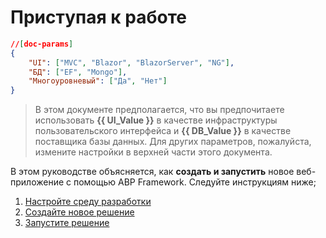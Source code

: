 # Приступая к работе

````json
//[doc-params]
{
    "UI": ["MVC", "Blazor", "BlazorServer", "NG"],
    "БД": ["EF", "Mongo"],
    "Многоуровневый": ["Да", "Нет"]
}
````

> В этом документе предполагается, что вы предпочитаете использовать **{{ UI_Value }}** в качестве инфраструктуры пользовательского интерфейса и **{{ DB_Value }}** в качестве поставщика базы данных. Для других параметров, пожалуйста, измените настройки в верхней части этого документа.

В этом руководстве объясняется, как **создать и запустить** новое веб-приложение с помощью ABP Framework. Следуйте инструкциям ниже;

1. [Настройте среду разработки](Getting-Started-Setup-Environment.md)
2. [Создайте новое решение](Getting-Started-Create-Solution.md)
3. [Запустите решение](Getting-Started-Running-Solution.md)